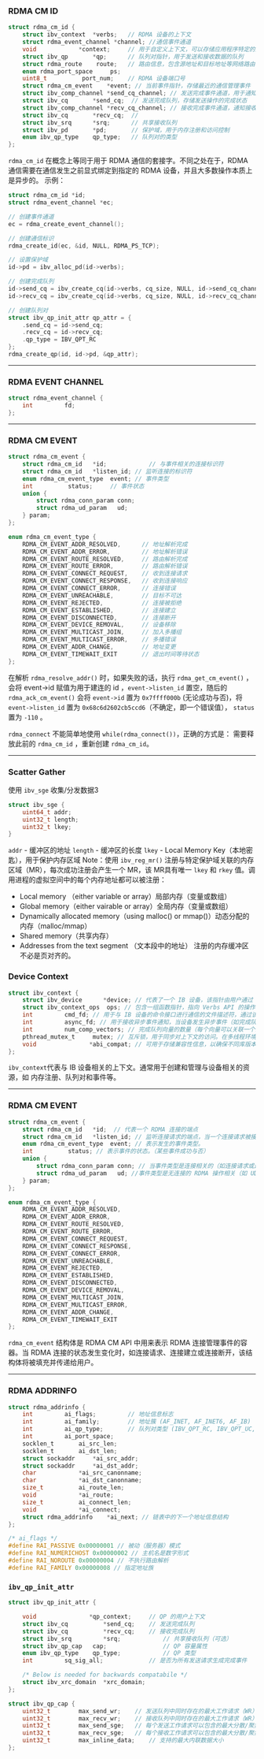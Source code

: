 ### RDMA CM ID
```c
struct rdma_cm_id {
    struct ibv_context  *verbs;   // RDMA 设备的上下文
    struct rdma_event_channel *channel; //通信事件通道
    void            *context;     // 用于自定义上下文，可以存储应用程序特定的数据
    struct ibv_qp       *qp;      // 队列对指针，用于发送和接收数据的队列
    struct rdma_route    route;   // 路由信息，包含源地址和目标地址等网络路由信息
    enum rdma_port_space     ps;
    uint8_t          port_num;    // RDMA 设备端口号
    struct rdma_cm_event    *event; // 当前事件指针，存储最近的通信管理事件
    struct ibv_comp_channel *send_cq_channel; // 发送完成事件通道，用于通知发送完成事件
    struct ibv_cq       *send_cq;  // 发送完成队列，存储发送操作的完成状态
    struct ibv_comp_channel *recv_cq_channel; // 接收完成事件通道，通知接收完成事件
    struct ibv_cq       *recv_cq;  // 
    struct ibv_srq      *srq;      // 共享接收队列
    struct ibv_pd       *pd;       // 保护域，用于内存注册和访问控制
    enum ibv_qp_type    qp_type;   // 队列对的类型
};
```

`rdma_cm_id` 在概念上等同于用于 RDMA 通信的套接字。不同之处在于，RDMA 通信需要在通信发生之前显式绑定到指定的 RDMA 设备，并且大多数操作本质上是异步的。
示例：
```c
struct rdma_cm_id *id;
struct rdma_event_channel *ec;

// 创建事件通道
ec = rdma_create_event_channel();

// 创建通信标识
rdma_create_id(ec, &id, NULL, RDMA_PS_TCP);

// 设置保护域
id->pd = ibv_alloc_pd(id->verbs);

// 创建完成队列
id->send_cq = ibv_create_cq(id->verbs, cq_size, NULL, id->send_cq_channel, 0);
id->recv_cq = ibv_create_cq(id->verbs, cq_size, NULL, id->recv_cq_channel, 0);

// 创建队列对
struct ibv_qp_init_attr qp_attr = {
    .send_cq = id->send_cq;
    .recv_cq = id->recv_cq;
    .qp_type = IBV_QPT_RC
};
rdma_create_qp(id, id->pd, &qp_attr);
```

---
### RDMA EVENT CHANNEL
```c
struct rdma_event_channel {
    int         fd;
};
```

---
### RDMA CM EVENT
```c
struct rdma_cm_event {
    struct rdma_cm_id   *id; 			// 与事件相关的连接标识符
    struct rdma_cm_id   *listen_id; // 监听连接的标识符
    enum rdma_cm_event_type  event; // 事件类型
    int          status;     // 事件状态
    union {
        struct rdma_conn_param conn;
        struct rdma_ud_param   ud;
    } param;
};

enum rdma_cm_event_type {
    RDMA_CM_EVENT_ADDR_RESOLVED,      // 地址解析完成
    RDMA_CM_EVENT_ADDR_ERROR,         // 地址解析错误
    RDMA_CM_EVENT_ROUTE_RESOLVED,     // 路由解析完成
    RDMA_CM_EVENT_ROUTE_ERROR,        // 路由解析错误
    RDMA_CM_EVENT_CONNECT_REQUEST,    // 收到连接请求
    RDMA_CM_EVENT_CONNECT_RESPONSE,   // 收到连接响应
    RDMA_CM_EVENT_CONNECT_ERROR,      // 连接错误
    RDMA_CM_EVENT_UNREACHABLE,        // 目标不可达
    RDMA_CM_EVENT_REJECTED,           // 连接被拒绝
    RDMA_CM_EVENT_ESTABLISHED,        // 连接建立
    RDMA_CM_EVENT_DISCONNECTED,       // 连接断开
    RDMA_CM_EVENT_DEVICE_REMOVAL,     // 设备移除
    RDMA_CM_EVENT_MULTICAST_JOIN,     // 加入多播组
    RDMA_CM_EVENT_MULTICAST_ERROR,    // 多播错误
    RDMA_CM_EVENT_ADDR_CHANGE,        // 地址变更
    RDMA_CM_EVENT_TIMEWAIT_EXIT       // 退出时间等待状态
};
```

在解析 `rdma_resolve_addr()` 时，如果失败的话，执行 `rdma_get_cm_event()` ，会将 event->id 赋值为用于建连的 id ，`event->listen_id` 置空，随后的 `rdma_ack_cm_event()` 会将 `event->id` 置为 `0x7ffff000b` (无论成功与否)，将 `event->listen_id` 置为 `0x68c6d2602cb5ccd6`（不确定，即一个错误值）， `status` 置为 `-110` 。


`rdma_connect` 不能简单地使用 `while(rdma_connect())`，正确的方式是：
需要释放此前的 `rdma_cm_id` ，重新创建 `rdma_cm_id`。






---
### Scatter Gather
使用 `ibv_sge` 收集/分发数据3
``` c
struct ibv_sge {
    uint64_t addr;
    uint32_t length;
    uint32_t lkey;
}
```
`addr` - 缓冲区的地址
`length` - 缓冲区的长度
`lkey` - Local Memory Key（本地密匙），用于保护内存区域
Note：使用 `ibv_reg_mr()` 注册与特定保护域关联的内存区域（MR），每次成功注册会产生一个 MR，该 MR具有唯一 `lkey` 和 `rkey` 值。调用进程的虚拟空间中的每个内存地址都可以被注册：
- Local memory （either variable or array）局部内存（变量或数组）
- Global memory（either vairable or array）全局内存（变量或数组）
- Dynamically allocated memory（using malloc() or mmap()）动态分配的内存（malloc/mmap）
- Shared memory（共享内存）
- Addresses from the text segment （文本段中的地址）
注册的内存缓冲区 不必是页对齐的。


### Device Context
```c
struct ibv_context {
    struct ibv_device      *device; // 代表了一个 IB 设备，该指针由用户通过 ibv_get_device_list() 函数获得，在创建上下文时传递给 ibv_open_device() 函数
    struct ibv_context_ops  ops; // 包含一组函数指针，指向 Verbs API 的操作函数，这些函数提供对设备进行操作的接口，如发送和接收数据、注册内存等。ibv_context_ops 结构体允许用户自定义操作函数，以便在特定的硬件或操作环境中进行优化。
    int         cmd_fd; // 用于与 IB 设备的命令接口进行通信的文件描述符，通过该描述符，用户可以发送命令给设备，如创建或销毁资源。
    int         async_fd; // 用于接收异步事件通知，当设备发生异步事件（如完成队列中的操作时），该文件描述符可用来通知用户
    int         num_comp_vectors; // 完成队列向量的数量（每个向量可以关联一个或多个 CQ）
    pthread_mutex_t     mutex; // 互斥锁，用于同步对上下文的访问。在多线程环境中，当多个线程同时访问同一个上下文时，该互斥锁可以确保线程安全
    void               *abi_compat; // 可用于存储兼容性信息，以确保不同库版本之间的 的 ABI 兼容
};
```
`ibv_context`代表与 IB 设备相关的上下文。通常用于创建和管理与设备相关的资源，如 内存注册、队列对和事件等。

---
### RDMA CM EVENT
```c
struct rdma_cm_event {
    struct rdma_cm_id   *id;  // 代表一个 RDMA 连接的端点
    struct rdma_cm_id   *listen_id; // 监听连接请求的端点，当一个连接请求被接收时，这个字段指向监听该请求的端点
    enum rdma_cm_event_type  event; // 表示发生的事件类型。
    int          status; // 表示事件的状态。（某些事件成功与否）
    union {
        struct rdma_conn_param conn; // 当事件类型是连接相关的（如连接请求或连接建立），该结构体会被用来传递连接参数，如私有数据、QoS 信息等
        struct rdma_ud_param   ud; //事件类型是无连接的 RDMA 操作相关（如 UD 服务），该结构体会被用来传递无连接的参数，如远程内存访问的地址、键值等
    } param;
};

enum rdma_cm_event_type {
    RDMA_CM_EVENT_ADDR_RESOLVED,
    RDMA_CM_EVENT_ADDR_ERROR,
    RDMA_CM_EVENT_ROUTE_RESOLVED,
    RDMA_CM_EVENT_ROUTE_ERROR,
    RDMA_CM_EVENT_CONNECT_REQUEST,
    RDMA_CM_EVENT_CONNECT_RESPONSE,
    RDMA_CM_EVENT_CONNECT_ERROR,
    RDMA_CM_EVENT_UNREACHABLE,
    RDMA_CM_EVENT_REJECTED,
    RDMA_CM_EVENT_ESTABLISHED,
    RDMA_CM_EVENT_DISCONNECTED,
    RDMA_CM_EVENT_DEVICE_REMOVAL,
    RDMA_CM_EVENT_MULTICAST_JOIN,
    RDMA_CM_EVENT_MULTICAST_ERROR,
    RDMA_CM_EVENT_ADDR_CHANGE,
    RDMA_CM_EVENT_TIMEWAIT_EXIT
};
```
`rdma_cm_event` 结构体是 RDMA CM API 中用来表示 RDMA 连接管理事件的容器。当 RDMA 连接的状态发生变化时，如连接请求、连接建立或连接断开，该结构体将被填充并传递给用户。

---
### RDMA ADDRINFO
```c
struct rdma_addrinfo {
	int			ai_flags;         // 地址信息标志
	int			ai_family;        // 地址簇 (AF_INET, AF_INET6, AF_IB)
	int			ai_qp_type;       // 队列对类型 (IBV_QPT_RC, IBV_QPT_UC, IBV_QPT_UD)
	int			ai_port_space;
	socklen_t		ai_src_len;
	socklen_t		ai_dst_len;
	struct sockaddr		*ai_src_addr;
	struct sockaddr		*ai_dst_addr;
	char			*ai_src_canonname;
	char			*ai_dst_canonname;
	size_t			ai_route_len;
	void			*ai_route;
	size_t			ai_connect_len;
	void			*ai_connect;
	struct rdma_addrinfo	*ai_next; // 链表中的下一个地址信息结构
};

/* ai_flags */
#define RAI_PASSIVE 0x00000001 // 被动（服务器）模式 
#define RAI_NUMERICHOST 0x00000002 // 主机名是数字形式 
#define RAI_NOROUTE 0x00000004 // 不执行路由解析 
#define RAI_FAMILY 0x00000008 // 指定地址族
```




### `ibv_qp_init_attr`
```c
struct ibv_qp_init_attr {

    void               *qp_context;		// QP 的用户上下文
    struct ibv_cq          *send_cq;	// 发送完成队列
    struct ibv_cq          *recv_cq;	// 接收完成队列
    struct ibv_srq         *srq;			// 共享接收队列（可选）
    struct ibv_qp_cap   cap;				// QP 容量属性
    enum ibv_qp_type    qp_type;			// QP 类型
    int         sq_sig_all;				// 是否为所有发送请求生成完成事件

    /* Below is needed for backwards compatabile */
    struct ibv_xrc_domain  *xrc_domain;
};
```


```c
struct ibv_qp_cap {
    uint32_t        max_send_wr;	// 发送队列中同时存在的最大工作请求（WR）数量
    uint32_t        max_recv_wr;	// 接收队列中同时存在的最大工作请求（WR）数量
    uint32_t        max_send_sge;	// 每个发送工作请求可以包含的最大分散/聚集条目数
    uint32_t        max_recv_sge;	// 每个接收工作请求可以包含的最大分散/聚集条目数
    uint32_t        max_inline_data;	// 支持的最大内联数据大小
};
```